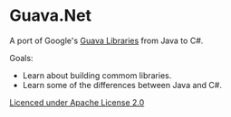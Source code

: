 Guava.Net
=========

A port of Google's [Guava Libraries](https://code.google.com/p/guava-libraries/) from Java to C#.

Goals:
- Learn about building commom libraries.
- Learn some of the differences between Java and C#.

[Licenced under Apache License 2.0](http://www.apache.org/licenses/LICENSE-2.0)

